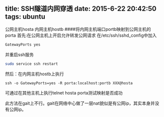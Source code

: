 title: SSH隧道内网穿透
date: 2015-6-22 20:42:50
tags: ubuntu
---

公网主机hosta
内网主机hostb
####将内网主机端口portb映射到公网主机的porta
首先:在公网主机上开启允许转发公网请求
在/etc/ssh/sshd_config中加入

```bash
GatewayPorts yes
```
并重启ssh服务

```bash
sudo service ssh restart
```

然后：在内网主机hostb上执行

```
ssh -o GatewayPorts=yes -R porta:localhost:portb XXX@hosta
```

可通过在其他主机上执行telnet hosta porta测试映射是否成功

此方法在gait上不行。gait在网络中心做了一层nat貌似是有公网ip，其实本身并没有公网ip。